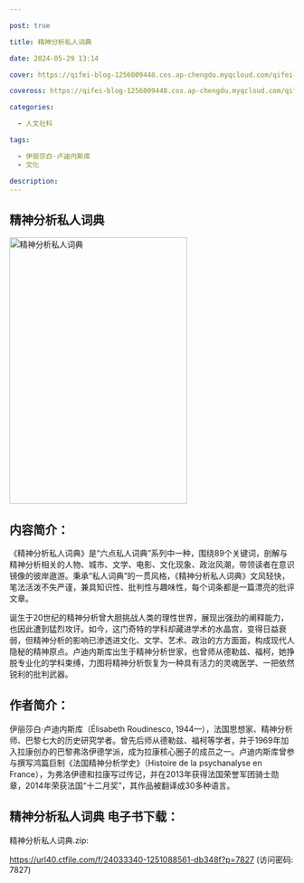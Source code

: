 ```yaml
---

post: true

title: 精神分析私人词典

date: 2024-05-29 13:14

cover: https://qifei-blog-1256009448.cos.ap-chengdu.myqcloud.com/qifei-blog/65a27558871b83018a9ca46a.jpg

coveross: https://qifei-blog-1256009448.cos.ap-chengdu.myqcloud.com/qifei-blog/65a27558871b83018a9ca46a.jpg

categories:

  - 人文社科

tags:

  - 伊丽莎白·卢迪内斯库
  - 文化

description:
---
```


## 精神分析私人词典
<img alt="精神分析私人词典 " class="aligncenter loaded" data-was-processed="true" decoding="async" fetchpriority="high" height="471" src="https://qifei-blog-1256009448.cos.ap-chengdu.myqcloud.com/qifei-blog/65a27558871b83018a9ca46a.jpg " style="cursor: zoom-in;" width="314"/>

## 内容简介：

《精神分析私人词典》是“六点私人词典”系列中一种，围绕89个关键词，剖解与精神分析相关的人物、城市、文学、电影、文化现象、政治风潮，带领读者在意识镜像的彼岸遨游。秉承“私人词典”的一贯风格，《精神分析私人词典》文风轻快，笔法活泼不失严谨，兼具知识性、批判性与趣味性，每个词条都是一篇漂亮的批评文章。

诞生于20世纪的精神分析曾大胆挑战人类的理性世界，展现出强劲的阐释能力，也因此遭到猛烈攻讦。如今，这门奇特的学科却藏进学术的水晶宫，变得日益衰弱，但精神分析的影响已渗透进文化、文学、艺术、政治的方方面面，构成现代人隐秘的精神原点。卢迪内斯库出生于精神分析世家，也曾师从德勒兹、福柯，她挣脱专业化的学科束缚，力图将精神分析恢复为一种具有活力的灵魂医学、一把依然锐利的批判武器。

## 作者简介：

伊丽莎白·卢迪内斯库（Élisabeth Roudinesco, 1944—），法国思想家、精神分析师、巴黎七大的历史研究学者。曾先后师从德勒兹、福柯等学者，并于1969年加入拉康创办的巴黎弗洛伊德学派，成为拉康核心圈子的成员之一。卢迪内斯库曾参与撰写鸿篇巨制《法国精神分析学史》（Histoire de la psychanalyse en France），为弗洛伊德和拉康写过传记，并在2013年获得法国荣誉军团骑士勋章，2014年荣获法国“十二月奖”，其作品被翻译成30多种语言。

## 精神分析私人词典 电子书下载：

精神分析私人词典.zip: 

https://url40.ctfile.com/f/24033340-1251088561-db348f?p=7827 (访问密码: 7827)
